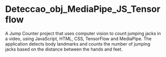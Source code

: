 # Deteccao_obj_MediaPipe_JS_Tensorflow
A Jump Counter project that uses computer vision to count jumping jacks in a video, using JavaScript, HTML, CSS, TensorFlow and MediaPipe. The application detects body landmarks and counts the number of jumping jacks based on the distance between the hands and feet.
